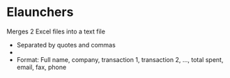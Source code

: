 # Elaunchers


 Merges 2 Excel files into a text file 
 * Separated by quotes and commas
 * 
 * Format: Full name, company, transaction 1, transaction 2, ..., total spent, email, fax, phone
